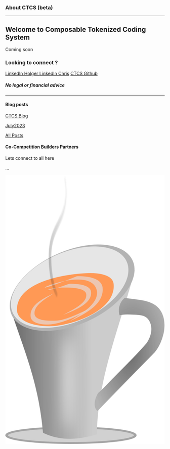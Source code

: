### About CTCS (beta)

__________

## Welcome to Composable Tokenized Coding System

Coming soon


### Looking to connect ?

[LinkedIn Holger  ](https://ch.linkedin.com/in/dr-holger-vogel-769aa295)
<span class="mr-4"></span>
[LinkedIn Chris](https://www.linkedin.com/in/christopher-johnson-mba-a3032055/)
<span class="mr-4"></span>
[   CTCS Github](https://github.com/CTCSys)

##### No legal or financial advice
________________

#### Blog posts
 <!-- BLOG-POST-LIST:START -->
[CTCS Blog](https://www.ctcs.ch/posts/First.html)


[July2023](https://www.ctcs.ch/posts/CTCS.html)


[All Posts](https://www.ctcs.ch)
 <!-- BLOG-POST-LIST:END -->


#### Co-Competition Builders Partners

Lets connect to all here

...


![alt text](../favicon.svg)
